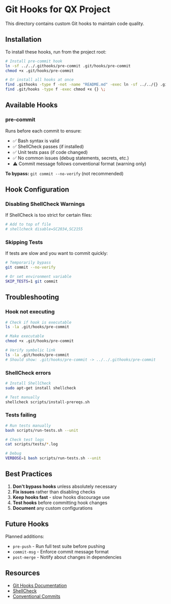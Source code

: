 # Git Hooks for QX Project

This directory contains custom Git hooks to maintain code quality.

## Installation

To install these hooks, run from the project root:

```bash
# Install pre-commit hook
ln -sf ../../.githooks/pre-commit .git/hooks/pre-commit
chmod +x .git/hooks/pre-commit

# Or install all hooks at once
find .githooks -type f -not -name "README.md" -exec ln -sf ../../{} .git/hooks/ \;
find .git/hooks -type f -exec chmod +x {} \;
```

## Available Hooks

### pre-commit

Runs before each commit to ensure:
- ✅ Bash syntax is valid
- ✅ ShellCheck passes (if installed)
- ✅ Unit tests pass (if code changed)
- ✅ No common issues (debug statements, secrets, etc.)
- ⚠️  Commit message follows conventional format (warning only)

**To bypass:** `git commit --no-verify` (not recommended)

## Hook Configuration

### Disabling ShellCheck Warnings

If ShellCheck is too strict for certain files:

```bash
# Add to top of file
# shellcheck disable=SC2034,SC2155
```

### Skipping Tests

If tests are slow and you want to commit quickly:

```bash
# Temporarily bypass
git commit --no-verify

# Or set environment variable
SKIP_TESTS=1 git commit
```

## Troubleshooting

### Hook not executing

```bash
# Check if hook is executable
ls -la .git/hooks/pre-commit

# Make executable
chmod +x .git/hooks/pre-commit

# Verify symbolic link
ls -la .git/hooks/pre-commit
# Should show: .git/hooks/pre-commit -> ../../.githooks/pre-commit
```

### ShellCheck errors

```bash
# Install ShellCheck
sudo apt-get install shellcheck

# Test manually
shellcheck scripts/install-prereqs.sh
```

### Tests failing

```bash
# Run tests manually
bash scripts/run-tests.sh --unit

# Check test logs
cat scripts/tests/*.log

# Debug
VERBOSE=1 bash scripts/run-tests.sh --unit
```

## Best Practices

1. **Don't bypass hooks** unless absolutely necessary
2. **Fix issues** rather than disabling checks
3. **Keep hooks fast** - slow hooks discourage use
4. **Test hooks** before committing hook changes
5. **Document** any custom configurations

## Future Hooks

Planned additions:
- `pre-push` - Run full test suite before pushing
- `commit-msg` - Enforce commit message format
- `post-merge` - Notify about changes in dependencies

## Resources

- [Git Hooks Documentation](https://git-scm.com/book/en/v2/Customizing-Git-Git-Hooks)
- [ShellCheck](https://www.shellcheck.net/)
- [Conventional Commits](https://www.conventionalcommits.org/)
